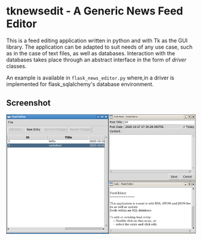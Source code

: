 tknewsedit - A Generic News Feed Editor
=======================================

This is a feed editing application written in python and with Tk as the GUI
library. The application can be adapted to suit needs of any use case,
such as in the case of text files, as well as databases. Interaction with
the databases takes place through an abstract interface in the form of
*driver* classes.

An example is available in `flask_news_editor.py` where,in a driver is
implemented for flask_sqlalchemy's database environment.

## Screenshot
![Screenshot](.extra/scrot_feed_editor.png)
